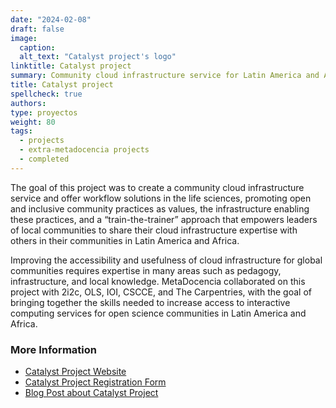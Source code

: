 ```yaml
---
date: "2024-02-08"
draft: false
image:
  caption: 
  alt_text: "Catalyst project's logo"
linktitle: Catalyst project
summary: Community cloud infrastructure service for Latin America and Africa.
title: Catalyst project
spellcheck: true
authors: 
type: proyectos
weight: 80
tags:
  - projects
  - extra-metadocencia projects
  - completed
---
```


The goal of this project was to create a community cloud infrastructure service and offer workflow solutions in the life sciences, promoting open and inclusive community practices as values, the infrastructure enabling these practices, and a “train-the-trainer” approach that empowers leaders of local communities to share their cloud infrastructure expertise with others in their communities in Latin America and Africa.

Improving the accessibility and usefulness of cloud infrastructure for global communities requires expertise in many areas such as pedagogy, infrastructure, and local knowledge. MetaDocencia collaborated on this project with 2i2c, OLS, IOI, CSCCE, and The Carpentries, with the goal of bringing together the skills needed to increase access to interactive computing services for open science communities in Latin America and Africa.

### More Information
* [Catalyst Project Website](https://catalystproject.cloud/index.html)
* [Catalyst Project Registration Form](https://catalystproject.cloud/register.html)
* [Blog Post about Catalyst Project](https://www.metadocencia.org/post/20231215-comunidadescatalyst/)
